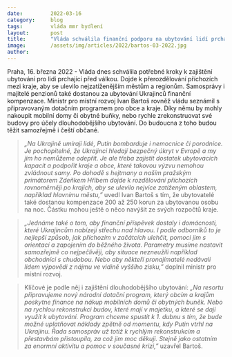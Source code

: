 ```yaml
---
date:         2022-03-16
category:     blog
tags:         vláda mmr bydlení
layout:       post
title:        "Vláda schválila finanční podporu na ubytování lidí prchajících před válkou. Ministr Bartoš chystá i dotační program pro kraje a obce"
image:        /assets/img/articles/2022/bartos-03-2022.jpg
author:       
---
```


Praha, 16. března 2022 - Vláda dnes schválila potřebné kroky k zajištění ubytování pro lidi prchající před válkou. Dojde k přerozdělování příchozích mezi kraje, aby se ulevilo nejzatíženějším městům a regionům. Samosprávy i majitelé penzionů také dostanou za ubytování Ukrajinců finanční kompenzace. Ministr pro místní rozvoj Ivan Bartoš rovněž vládu seznámil s připravovaným dotačním programem pro obce a kraje. Díky němu by mohly nakoupit mobilní domy či obytné buňky, nebo rychle zrekonstruovat své budovy pro účely dlouhodobějšího ubytování. Do budoucna z toho budou těžit samozřejmě i čeští občané.

> *„Na Ukrajině umírají lidé, Putin bombarduje i nemocnice či porodnice. Je pochopitelné, že Ukrajinci hledají bezpečný úkryt v Evropě a my jim ho nemůžeme odepřít. Je ale třeba zajistit dostatek ubytovacích kapacit a podpořit kraje a obce, které takovou výzvu nemohou zvládnout samy. Po dohodě s hejtmany a naším pražským primátorem Zdeňkem Hřibem dojde k rozdělování příchozích rovnoměrněji po krajích, aby se ulevilo nejvíce zatíženým oblastem, například hlavnímu městu,”* uvedl Ivan Bartoš s tím, že ubytovatelé také dostanou kompenzace 200 až 250 korun za ubytovanou osobu na noc. Částku mohou ještě o něco navýšit ze svých rozpočtů kraje. 

> *„Jednáme také o tom, aby finanční příspěvek dostaly i domácnosti, které Ukrajincům nabízejí střechu nad hlavou. I podle odborníků to je nejlepší způsob, jak příchozím v začátcích ulehčit, pomoci jim s orientací a zapojením do běžného života. Parametry musíme nastavit samozřejmě co nejpečlivěji, aby situace nezneužili například obchodníci s chudobou. Nebo aby někteří pronajímatelé nedávali lidem výpovědi z nájmu ve vidině vyššího zisku,”* doplnil ministr pro místní rozvoj. 

> Klíčové je podle něj i zajištění dlouhodobějšího ubytování: *„Na resortu připravujeme nový národní dotační program, který obcím a krajům poskytne finance na nákup mobilních domů či obytných buněk. Nebo na rychlou rekonstrukci budov, které mají v majetku, a které se dají využít k ubytování. Program chceme spustit k 1. dubnu s tím, že bude možné uplatňovat náklady zpětně od momentu, kdy Putin vtrhl na Ukrajinu. Řada samospráv už totiž k rychlým rekonstrukcím a přestavbám přistoupila, za což jim moc děkuji. Stejně jako ostatním za enormní aktivitu a pomoc v současné krizi,”* uzavřel Bartoš.

